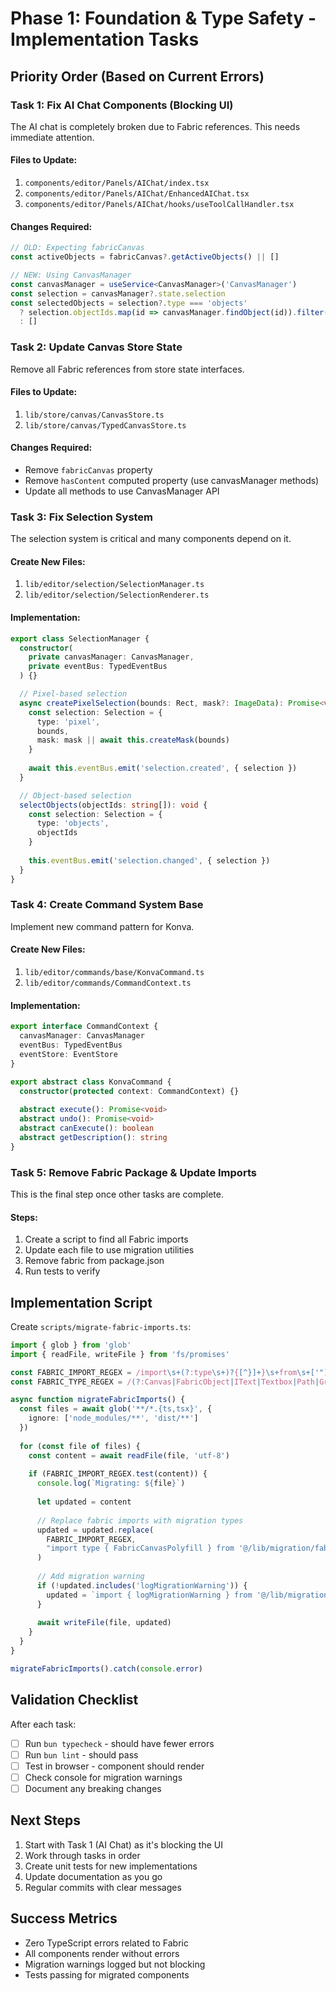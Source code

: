 # Phase 1: Foundation & Type Safety - Implementation Tasks

## Priority Order (Based on Current Errors)

### Task 1: Fix AI Chat Components (Blocking UI)
The AI chat is completely broken due to Fabric references. This needs immediate attention.

#### Files to Update:
1. `components/editor/Panels/AIChat/index.tsx`
2. `components/editor/Panels/AIChat/EnhancedAIChat.tsx`
3. `components/editor/Panels/AIChat/hooks/useToolCallHandler.tsx`

#### Changes Required:
```typescript
// OLD: Expecting fabricCanvas
const activeObjects = fabricCanvas?.getActiveObjects() || []

// NEW: Using CanvasManager
const canvasManager = useService<CanvasManager>('CanvasManager')
const selection = canvasManager?.state.selection
const selectedObjects = selection?.type === 'objects' 
  ? selection.objectIds.map(id => canvasManager.findObject(id)).filter(Boolean)
  : []
```

### Task 2: Update Canvas Store State
Remove all Fabric references from store state interfaces.

#### Files to Update:
1. `lib/store/canvas/CanvasStore.ts`
2. `lib/store/canvas/TypedCanvasStore.ts`

#### Changes Required:
- Remove `fabricCanvas` property
- Remove `hasContent` computed property (use canvasManager methods)
- Update all methods to use CanvasManager API

### Task 3: Fix Selection System
The selection system is critical and many components depend on it.

#### Create New Files:
1. `lib/editor/selection/SelectionManager.ts`
2. `lib/editor/selection/SelectionRenderer.ts`

#### Implementation:
```typescript
export class SelectionManager {
  constructor(
    private canvasManager: CanvasManager,
    private eventBus: TypedEventBus
  ) {}

  // Pixel-based selection
  async createPixelSelection(bounds: Rect, mask?: ImageData): Promise<void> {
    const selection: Selection = {
      type: 'pixel',
      bounds,
      mask: mask || await this.createMask(bounds)
    }
    
    await this.eventBus.emit('selection.created', { selection })
  }

  // Object-based selection
  selectObjects(objectIds: string[]): void {
    const selection: Selection = {
      type: 'objects',
      objectIds
    }
    
    this.eventBus.emit('selection.changed', { selection })
  }
}
```

### Task 4: Create Command System Base
Implement new command pattern for Konva.

#### Create New Files:
1. `lib/editor/commands/base/KonvaCommand.ts`
2. `lib/editor/commands/CommandContext.ts`

#### Implementation:
```typescript
export interface CommandContext {
  canvasManager: CanvasManager
  eventBus: TypedEventBus
  eventStore: EventStore
}

export abstract class KonvaCommand {
  constructor(protected context: CommandContext) {}
  
  abstract execute(): Promise<void>
  abstract undo(): Promise<void>
  abstract canExecute(): boolean
  abstract getDescription(): string
}
```

### Task 5: Remove Fabric Package & Update Imports
This is the final step once other tasks are complete.

#### Steps:
1. Create a script to find all Fabric imports
2. Update each file to use migration utilities
3. Remove fabric from package.json
4. Run tests to verify

## Implementation Script

Create `scripts/migrate-fabric-imports.ts`:

```typescript
import { glob } from 'glob'
import { readFile, writeFile } from 'fs/promises'

const FABRIC_IMPORT_REGEX = /import\s+(?:type\s+)?{[^}]+}\s+from\s+['"]fabric['"]/g
const FABRIC_TYPE_REGEX = /(?:Canvas|FabricObject|IText|Textbox|Path|Group|Rect|Circle)/g

async function migrateFabricImports() {
  const files = await glob('**/*.{ts,tsx}', {
    ignore: ['node_modules/**', 'dist/**']
  })
  
  for (const file of files) {
    const content = await readFile(file, 'utf-8')
    
    if (FABRIC_IMPORT_REGEX.test(content)) {
      console.log(`Migrating: ${file}`)
      
      let updated = content
      
      // Replace fabric imports with migration types
      updated = updated.replace(
        FABRIC_IMPORT_REGEX,
        "import type { FabricCanvasPolyfill } from '@/lib/migration/fabric-to-konva-types'"
      )
      
      // Add migration warning
      if (!updated.includes('logMigrationWarning')) {
        updated = `import { logMigrationWarning } from '@/lib/migration/fabric-to-konva-types'\n${updated}`
      }
      
      await writeFile(file, updated)
    }
  }
}

migrateFabricImports().catch(console.error)
```

## Validation Checklist

After each task:
- [ ] Run `bun typecheck` - should have fewer errors
- [ ] Run `bun lint` - should pass
- [ ] Test in browser - component should render
- [ ] Check console for migration warnings
- [ ] Document any breaking changes

## Next Steps

1. Start with Task 1 (AI Chat) as it's blocking the UI
2. Work through tasks in order
3. Create unit tests for new implementations
4. Update documentation as you go
5. Regular commits with clear messages

## Success Metrics

- Zero TypeScript errors related to Fabric
- All components render without errors
- Migration warnings logged but not blocking
- Tests passing for migrated components